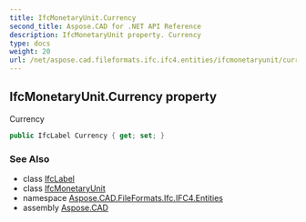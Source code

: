 ```yaml
---
title: IfcMonetaryUnit.Currency
second_title: Aspose.CAD for .NET API Reference
description: IfcMonetaryUnit property. Currency
type: docs
weight: 20
url: /net/aspose.cad.fileformats.ifc.ifc4.entities/ifcmonetaryunit/currency/
---
```

## IfcMonetaryUnit.Currency property

Currency

```csharp
public IfcLabel Currency { get; set; }
```

### See Also

* class [IfcLabel](../../../aspose.cad.fileformats.ifc.ifc4.types/ifclabel/)
* class [IfcMonetaryUnit](../)
* namespace [Aspose.CAD.FileFormats.Ifc.IFC4.Entities](../../ifcmonetaryunit/)
* assembly [Aspose.CAD](../../../)


